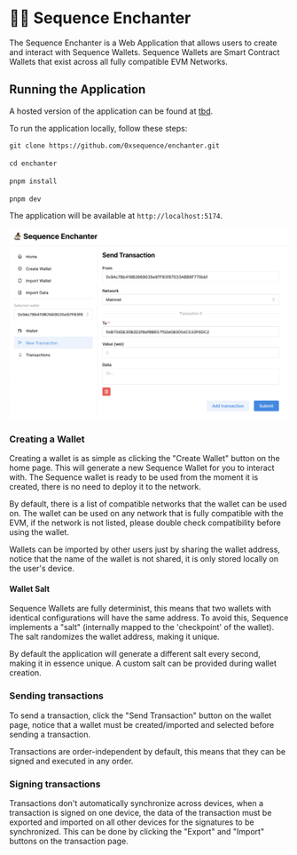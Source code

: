# 🧙🏻 Sequence Enchanter

The Sequence Enchanter is a Web Application that allows users to create and interact with Sequence Wallets. Sequence Wallets are Smart Contract Wallets that exist across all fully compatible EVM Networks.

## Running the Application

A hosted version of the application can be found at [tbd](tbd).

To run the application locally, follow these steps:

```
git clone https://github.com/0xsequence/enchanter.git

cd enchanter

pnpm install

pnpm dev
```

The application will be available at `http://localhost:5174`.

![Sending transactions page](./screenshots/screenshot-send-tx.png)

### Creating a Wallet

Creating a wallet is as simple as clicking the "Create Wallet" button on the home page. This will generate a new Sequence Wallet for you to interact with. The Sequence wallet is ready to be used from the moment it is created, there is no need to deploy it to the network.

By default, there is a list of compatible networks that the wallet can be used on. The wallet can be used on any network that is fully compatible with the EVM, if the network is not listed, please double check compatibility before using the wallet.

Wallets can be imported by other users just by sharing the wallet address, notice that the name of the wallet is not shared, it is only stored locally on the user's device.

#### Wallet Salt

Sequence Wallets are fully determinist, this means that two wallets with identical configurations will have the same address. To avoid this, Sequence implements a "salt" (internally mapped to the 'checkpoint' of the wallet). The salt randomizes the wallet address, making it unique.

By default the application will generate a different salt every second, making it in essence unique. A custom salt can be provided during wallet creation.

### Sending transactions

To send a transaction, click the "Send Transaction" button on the wallet page, notice that a wallet must be created/imported and selected before sending a transaction.

Transactions are order-independent by default, this means that they can be signed and executed in any order.

### Signing transactions

Transactions don't automatically synchronize across devices, when a transaction is signed on one device, the data of the transaction must be exported and imported on all other devices for the signatures to be synchronized. This can be done by clicking the "Export" and "Import" buttons on the transaction page.

